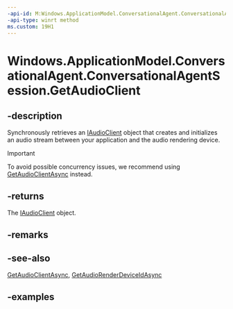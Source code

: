 ```yaml
---
-api-id: M:Windows.ApplicationModel.ConversationalAgent.ConversationalAgentSession.GetAudioClient
-api-type: winrt method
ms.custom: 19H1
---
```


<!-- Method syntax.
public object ConversationalAgentSession.GetAudioClient()
-->

# Windows.ApplicationModel.ConversationalAgent.ConversationalAgentSession.GetAudioClient

## -description

Synchronously retrieves an [IAudioClient](https://docs.microsoft.com/windows/desktop/api/audioclient/nn-audioclient-iaudioclient) object that creates and initializes an audio stream between your application and the audio rendering device.

> [!Important]
> To avoid possible concurrency issues, we recommend using [GetAudioClientAsync](conversationalagentsession_getaudioclientasync_428364567.md) instead.

## -returns

The [IAudioClient](https://docs.microsoft.com/windows/desktop/api/audioclient/nn-audioclient-iaudioclient) object.

## -remarks

## -see-also

[GetAudioClientAsync](conversationalagentsession_getaudioclientasync_428364567.md), [GetAudioRenderDeviceIdAsync](conversationalagentsession_getaudiorenderdeviceidasync_1057232923.md)

## -examples
